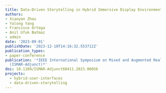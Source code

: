 ```yaml
---
title: Data-Driven Storytelling in Hybrid Immersive Display Environments
authors:
- Xiaoyan Zhou
- Yalong Yang
- Francisco Ortega
- Anil Ufuk Batmaz
- admin
date: '2023-09-01'
publishDate: '2023-12-18T14:16:32.553712Z'
publication_types:
- paper-conference
publication: '*IEEE International Symposium on Mixed and Augmented Reality Adjunct
  (ISMAR-Adjunct)*'
doi: 10.1109/ISMAR-Adjunct60411.2023.00056
projects:
  - hybrid-user-interfaces
  - data-driven-storytelling
---
```

